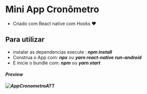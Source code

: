 # Mini App Cronômetro
- Criado com React native com Hooks :heart:

## Para utilizar
- instalar as dependencias execute : <b><i>npm install</i></b>
- Construa o App com: <b><i>npx</i></b> ou <b><i>yarn react-native run-android</i></b>
- E inicie o bundle com: <b><i>npm</i></b> ou <b><i>yarn start<b><i>
  
 #### Preview
 
![AppCronometroATT](https://user-images.githubusercontent.com/31348487/64031748-6e82c780-cb1f-11e9-8562-d24020836153.png)
